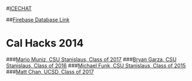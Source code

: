 #[ICECHAT](http://www.bryangarza.me/icechat)

##[Firebase Database Link](https://icechat.firebaseio.com/)

# Cal Hacks 2014

###[Mario Muniz, CSU Stanislaus, Class of 2017](http://mariomuniz.com)
###[Bryan Garza, CSU Stanislaus, Class of 2016](http://bryangarza.me)
###[Michael Funk, CSU Stanislaus, Class of 2015](http://mafunk.info)
###[Matt Chan, UCSD, Class of 2017](http://themattchan.com)
